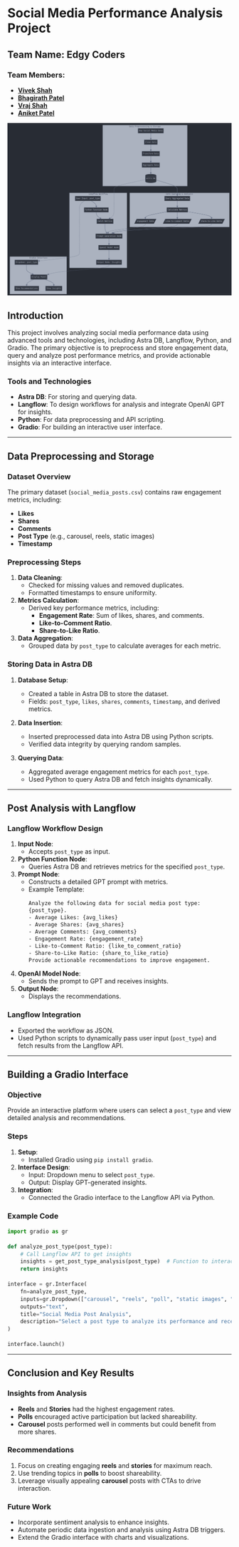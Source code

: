 # Social Media Performance Analysis Project
## Team Name: **Edgy Coders**
### Team Members: 
- **[Vivek Shah](https://www.linkedin.com/in/the-cipher-vivek)**
- **[Bhagirath Patel](https://www.linkedin.com/in/bhagirath-patel-bhp)**
- **[Vraj Shah](https://in.linkedin.com/in/vrajshah113)**
- **[Aniket Patel](https://www.linkedin.com/in/aniket-patel-developer)**

![social_media_flow](image.png)

## Introduction

This project involves analyzing social media performance data using advanced tools and technologies, including Astra DB, Langflow, Python, and Gradio. The primary objective is to preprocess and store engagement data, query and analyze post performance metrics, and provide actionable insights via an interactive interface.

### **Tools and Technologies**
- **Astra DB**: For storing and querying data.
- **Langflow**: To design workflows for analysis and integrate OpenAI GPT for insights.
- **Python**: For data preprocessing and API scripting.
- **Gradio**: For building an interactive user interface.

---

## Data Preprocessing and Storage

### **Dataset Overview**
The primary dataset (`social_media_posts.csv`) contains raw engagement metrics, including:
- **Likes**
- **Shares**
- **Comments**
- **Post Type** (e.g., carousel, reels, static images)
- **Timestamp**

### **Preprocessing Steps**
1. **Data Cleaning**:
   - Checked for missing values and removed duplicates.
   - Formatted timestamps to ensure uniformity.
2. **Metrics Calculation**:
   - Derived key performance metrics, including:
     - **Engagement Rate**: Sum of likes, shares, and comments.
     - **Like-to-Comment Ratio**.
     - **Share-to-Like Ratio**.
3. **Data Aggregation**:
   - Grouped data by `post_type` to calculate averages for each metric.

### **Storing Data in Astra DB**
1. **Database Setup**:
   - Created a table in Astra DB to store the dataset.
   - Fields: `post_type`, `likes`, `shares`, `comments`, `timestamp`, and derived metrics.

2. **Data Insertion**:
   - Inserted preprocessed data into Astra DB using Python scripts.
   - Verified data integrity by querying random samples.

3. **Querying Data**:
   - Aggregated average engagement metrics for each `post_type`.
   - Used Python to query Astra DB and fetch insights dynamically.

---

## Post Analysis with Langflow

### **Langflow Workflow Design**
1. **Input Node**:
   - Accepts `post_type` as input.
2. **Python Function Node**:
   - Queries Astra DB and retrieves metrics for the specified `post_type`.
3. **Prompt Node**:
   - Constructs a detailed GPT prompt with metrics.
   - Example Template:
     ```plaintext
     Analyze the following data for social media post type: {post_type}.
     - Average Likes: {avg_likes}
     - Average Shares: {avg_shares}
     - Average Comments: {avg_comments}
     - Engagement Rate: {engagement_rate}
     - Like-to-Comment Ratio: {like_to_comment_ratio}
     - Share-to-Like Ratio: {share_to_like_ratio}
     Provide actionable recommendations to improve engagement.
     ```
4. **OpenAI Model Node**:
   - Sends the prompt to GPT and receives insights.
5. **Output Node**:
   - Displays the recommendations.

### **Langflow Integration**
- Exported the workflow as JSON.
- Used Python scripts to dynamically pass user input (`post_type`) and fetch results from the Langflow API.

---

## Building a Gradio Interface

### **Objective**
Provide an interactive platform where users can select a `post_type` and view detailed analysis and recommendations.

### **Steps**
1. **Setup**:
   - Installed Gradio using `pip install gradio`.
2. **Interface Design**:
   - Input: Dropdown menu to select `post_type`.
   - Output: Display GPT-generated insights.
3. **Integration**:
   - Connected the Gradio interface to the Langflow API via Python.

### **Example Code**
```python
import gradio as gr

def analyze_post_type(post_type):
    # Call Langflow API to get insights
    insights = get_post_type_analysis(post_type)  # Function to interact with Langflow
    return insights

interface = gr.Interface(
    fn=analyze_post_type,
    inputs=gr.Dropdown(["carousel", "reels", "poll", "static images", "stories", "live stream"]),
    outputs="text",
    title="Social Media Post Analysis",
    description="Select a post type to analyze its performance and receive actionable recommendations."
)

interface.launch()
```

---

## Conclusion and Key Results

### **Insights from Analysis**
- **Reels** and **Stories** had the highest engagement rates.
- **Polls** encouraged active participation but lacked shareability.
- **Carousel** posts performed well in comments but could benefit from more shares.

### **Recommendations**
1. Focus on creating engaging **reels** and **stories** for maximum reach.
2. Use trending topics in **polls** to boost shareability.
3. Leverage visually appealing **carousel** posts with CTAs to drive interaction.

### **Future Work**
- Incorporate sentiment analysis to enhance insights.
- Automate periodic data ingestion and analysis using Astra DB triggers.
- Extend the Gradio interface with charts and visualizations.

